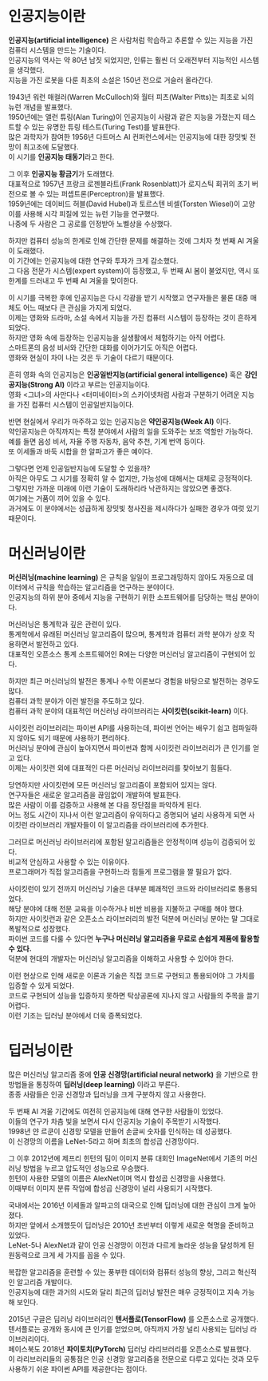 # 인공지능이란
**인공지능(artificial intelligence)** 은 사람처럼 학습하고 추론할 수 있는 지능을 가진 컴퓨터 시스템을 만드는 기술이다.   
인공지능의 역사는 약 80년 남짓 되었지만, 인류는 훨씬 더 오래전부터 지능적인 시스템을 생각했다.   
지능을 가진 로봇을 다룬 최초의 소설은 150년 전으로 거슬러 올라간다.   
   
1943년 워런 매컬러(Warren McCulloch)와 월터 피츠(Walter Pitts)는 최초로 뇌의 뉴런 개념을 발표했다.   
1950년에는 앨런 튜링(Alan Turing)이 인공지능이 사람과 같은 지능을 가졌는지 테스트할 수 있는 유명한 튜링 테스트(Turing Test)를 발표한다.   
많은 과학자가 참여한 1956년 다트머스 AI 컨퍼런스에서는 인공지능에 대한 장밋빛 전망이 최고조에 도달했다.   
이 시기를 **인공지능 태동기**라고 한다.   
   
그 이후 **인공지능 황금기**가 도래했다.   
대표적으로 1957년 프랑크 로젠블라트(Frank Rosenblatt)가 로지스틱 회귀의 초기 버전으로 볼 수 있는 퍼셉트론(Perceptron)을 발표했다.   
1959년에는 데이비드 허블(David Hubel)과 토르스텐 비셀(Torsten Wiesel)이 고양이를 사용해 시각 피질에 있는 뉴런 기능을 연구했다.   
나중에 두 사람은 그 공로를 인정받아 노벨상을 수상했다.   
   
하지만 컴퓨터 성능의 한계로 인해 간단한 문제를 해결하는 것에 그치자 첫 번째 AI 겨울이 도래했다.   
이 기간에는 인공지능에 대한 연구와 투자가 크게 감소했다.   
그 다음 전문가 시스템(expert system)이 등장했고, 두 번째 AI 봄이 불었지만, 역시 또 한계를 드러내고 두 번째 AI 겨울을 맞이한다.   
   
이 시기를 극복한 후에 인공지능은 다시 각광을 받기 시작했고 연구자들은 물론 대중 매체도 어느 때보다 큰 관심을 가지게 되었다.   
이제는 영화와 드라마, 소설 속에서 지능을 가진 컴퓨터 시스템이 등장하는 것이 흔하게 되었다.   
하지만 영화 속에 등장하는 인공지능을 실생활에서 체험하기는 아직 어렵다.   
스마트폰의 음성 비서와 간단한 대화를 이어가기도 아직은 어렵다.   
영화와 현실이 차이 나는 것은 두 기술이 다르기 때문이다.   
   
흔히 영화 속의 인공지능은 **인공일반지능(artificial general intelligence)** 혹은 **강인공지능(Strong AI)** 이라고 부르는 인공지능이다.   
영화 <그녀>의 사만다나 <터미네이터>의 스카이넷처럼 사람과 구분하기 어려운 지능을 가진 컴퓨터 시스템이 인공일반지능이다.   
   
반면 현실에서 우리가 마주하고 있는 인공지능은 **약인공지능(Week AI)** 이다.   
약인공지능은 아직까지는 특정 분야에서 사람의 일을 도와주는 보조 역할만 가능하다.   
예를 들면 음성 비서, 자율 주행 자동차, 음악 추천, 기계 번역 등이다.   
또 이세돌과 바둑 시합을 한 알파고가 좋은 예이다.   
   
그렇다면 언제 인공일반지능에 도달할 수 있을까?   
아직은 아무도 그 시기를 정확히 알 수 없지만, 가능성에 대해서는 대체로 긍정적이다.   
그렇지만 가까운 미래에 이런 기술이 도래하리라 낙관하지는 않았으면 좋겠다.   
여기에는 거품이 끼어 있을 수 있다.   
과거에도 이 분야에서는 성급하게 장밋빛 청사진을 제시하다가 실패한 경우가 여럿 있기 때문이다.

# 머신러닝이란
**머신러닝(machine learning)** 은 규칙을 일일이 프로그래밍하지 않아도 자동으로 데이터에서 규칙을 학습하는 알고리즘을 연구하는 분야이다.   
인공지능의 하위 분야 중에서 지능을 구현하기 위한 소프트웨어를 담당하는 핵심 분야이다.   
   
머신러닝은 통계학과 깊은 관련이 있다.   
통계학에서 유래된 머신러닝 알고리즘이 많으며, 통계학과 컴퓨터 과학 분야가 상호 작용하면서 발전하고 있다.   
대표적인 오픈소스 통계 소프트웨어인 R에는 다양한 머신러닝 알고리즘이 구현되어 있다.   
   
하지만 최근 머신러닝의 발전은 통계나 수학 이론보다 경험을 바탕으로 발전하는 경우도 많다.   
컴퓨터 과학 분야가 이런 발전을 주도하고 있다.   
컴퓨터 과학 분야의 대표적인 머신러닝 라이브러리는 **사이킷런(scikit-learn)** 이다.   
   
사이킷런 라이브러리는 파이썬 API를 사용하는데, 파이썬 언어는 배우기 쉽고 컴파일하지 않아도 되기 때문에 사용하기 편리하다.   
머신러닝 분야에 관심이 높아지면서 파이썬과 함께 사이킷런 라이브러리가 큰 인기를 얻고 있다.   
이제는 사이킷런 외에 대표적인 다른 머신러닝 라이브러리를 찾아보기 힘들다.   
   
당연하지만 사이킷런에 모든 머신러닝 알고리즘이 포함되어 있지는 않다.   
연구자들은 새로운 알고리즘을 끊임없이 개발하여 발표한다.   
많은 사람이 이를 검증하고 사용해 본 다음 장단점을 파악하게 된다.   
어느 정도 시간이 지나서 이런 알고리즘이 유익하다고 증명되어 널리 사용하게 되면 사이킷런 라이브러리 개발자들이 이 알고리즘을 라이브러리에 추가한다.   
   
그러므로 머신러닝 라이브러리에 포함된 알고리즘들은 안정적이며 성능이 검증되어 있다.   
비교적 안심하고 사용할 수 있는 이유이다.   
프로그래머가 직접 알고리즘을 구현하느라 힘들게 프로그램을 짤 필요가 없다.   
   
사이킷런이 있기 전까지 머신러닝 기술은 대부분 폐괘적인 코드와 라이브러리로 통용되었다.   
해당 분야에 대해 전문 교육을 이수하거나 비싼 비용을 지불하고 구매를 해야 했다.   
하지만 사이킷런과 같은 오픈소스 라이브러리의 발전 덕분에 머신러닝 분야는 말 그대로 폭발적으로 성장했다.   
파이썬 코드를 다룰 수 있다면 **누구나 머신러닝 알고리즘을 무료로 손쉽게 제품에 활용할 수 있다.**   
덕분에 현대의 개발자는 머신러닝 알고리즘을 이해하고 사용할 수 있어야 한다.   
   
이런 현상으로 인해 새로운 이론과 기술은 직접 코드로 구현되고 통용되어야 그 가치를 입증할 수 있게 되었다.   
코드로 구현되어 성능을 입증하지 못하면 탁상공론에 지나지 않고 사람들의 주목을 끌기 어렵다.   
이런 기조는 딥러닝 분야에서 더욱 증폭되었다.

# 딥러닝이란
많은 머신러닝 알고리즘 중에 **인공 신경망(artificial neural network)** 을 기반으로 한 방법들을 통칭하여 **딥러닝(deep learning)** 이라고 부른다.   
종종 사람들은 인공 신경망과 딥러닝을 크게 구분하지 않고 사용한다.   
   
두 번째 AI 겨울 기간에도 여전히 인공지능에 대해 연구한 사람들이 있었다.   
이들의 연구가 차츰 빛을 보면서 다시 인공지능 기술이 주목받기 시작했다.   
1998년 얀 르쿤이 신경망 모델을 만들어 손글씨 숫자를 인식하는 데 성공했다.   
이 신경망의 이름을 LeNet-5라고 하며 최초의 합성곱 신경망이다.   
   
그 이후 2012년에 제프리 힌턴의 팀이 이미지 분류 대회인 ImageNet에서 기존의 머신러닝 방법을 누르고 압도적인 성능으로 우승했다.   
힌턴이 사용한 모델의 이름은 AlexNet이며 역시 합성곱 신경망을 사용했다.   
이때부터 이미지 분류 작업에 합성곱 신경망이 널리 사용되기 시작했다.   
   
국내에서는 2016년 이세돌과 알파고의 대국으로 인해 딥러닝에 대한 관심이 크게 높아졌다.   
하지만 앞에서 소개했듯이 딥러닝은 2010년 초반부터 이렇게 새로운 혁명을 준비하고 있었다.   
LeNet-5나 AlexNet과 같이 인공 신경망이 이전과 다르게 놀라운 성능을 달성하게 된 원동력으로 크게 세 가지를 꼽을 수 있다.   
   
복잡한 알고리즘을 훈련할 수 있는 풍부한 데이터와 컴퓨터 성능의 향상, 그리고 혁신적인 알고리즘 개발이다.   
인공지능에 대한 과거의 시도와 달리 최근의 딥러닝 발전은 매우 긍정적이고 지속 가능해 보인다.   
   
2015년 구글은 딥러닝 라이브러리인 **텐서플로(TensorFlow)** 를 오픈소스로 공개했다.   
텐서플로는 공개와 동시에 큰 인기를 얻었으며, 아직까지 가장 널리 사용되는 딥러닝 라이브러리이다.   
페이스북도 2018년 **파이토치(PyTorch)** 딥러닝 라리브러리를 오픈소스로 발표했다.   
이 라리브러리들의 공통점은 인공 신경망 알고리즘을 전문으로 다루고 있다는 것과 모두 사용하기 쉬운 파이썬 API를 제공한다는 점이다.